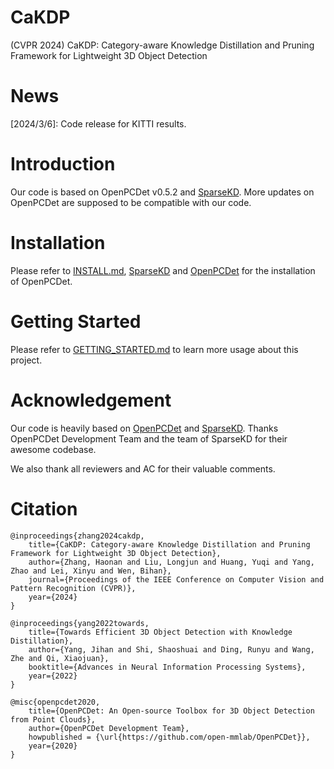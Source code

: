 # CaKDP
(CVPR 2024) CaKDP: Category-aware Knowledge Distillation and Pruning Framework for Lightweight 3D Object Detection

# News
[2024/3/6]: Code release for KITTI results.

# Introduction
Our code is based on OpenPCDet v0.5.2 and [SparseKD](https://github.com/CVMI-Lab/SparseKD). More updates on OpenPCDet are supposed to be compatible with our code.

# Installation
Please refer to [INSTALL.md](https://github.com/zhnxjtu/CaKDP/blob/main/docs/INSTALL.md), [SparseKD](https://github.com/CVMI-Lab/SparseKD) and [OpenPCDet](https://github.com/open-mmlab/OpenPCDet) for the installation of OpenPCDet.

# Getting Started
Please refer to [GETTING_STARTED.md](https://github.com/zhnxjtu/CaKDP/blob/main/docs/GETTING_STARTED.md) to learn more usage about this project.

# Acknowledgement
Our code is heavily based on [OpenPCDet](https://github.com/open-mmlab/OpenPCDet) and [SparseKD](https://github.com/CVMI-Lab/SparseKD). Thanks OpenPCDet Development Team and the team of SparseKD for their awesome codebase.

We also thank all reviewers and AC for their valuable comments.

# Citation
```
@inproceedings{zhang2024cakdp,
    title={CaKDP: Category-aware Knowledge Distillation and Pruning Framework for Lightweight 3D Object Detection},
    author={Zhang, Haonan and Liu, Longjun and Huang, Yuqi and Yang, Zhao and Lei, Xinyu and Wen, Bihan},
    journal={Proceedings of the IEEE Conference on Computer Vision and Pattern Recognition (CVPR)},
    year={2024}
}
```
```
@inproceedings{yang2022towards,
    title={Towards Efficient 3D Object Detection with Knowledge Distillation},
    author={Yang, Jihan and Shi, Shaoshuai and Ding, Runyu and Wang, Zhe and Qi, Xiaojuan},
    booktitle={Advances in Neural Information Processing Systems},
    year={2022}
}
```
```   
@misc{openpcdet2020,
    title={OpenPCDet: An Open-source Toolbox for 3D Object Detection from Point Clouds},
    author={OpenPCDet Development Team},
    howpublished = {\url{https://github.com/open-mmlab/OpenPCDet}},
    year={2020}
}
```
